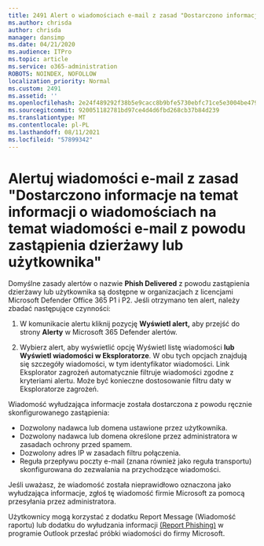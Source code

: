 ```yaml
---
title: 2491 Alert o wiadomościach e-mail z zasad "Dostarczono informacje o wiadomościach wyłudowych z powodu zastąpienia dzierżawy lub użytkownika"
ms.author: chrisda
author: chrisda
manager: dansimp
ms.date: 04/21/2020
ms.audience: ITPro
ms.topic: article
ms.service: o365-administration
ROBOTS: NOINDEX, NOFOLLOW
localization_priority: Normal
ms.custom: 2491
ms.assetid: ''
ms.openlocfilehash: 2e24f489292f38b5e9cacc8b9bfe5730ebfc71ce5e3004be479134ef6c791a12
ms.sourcegitcommit: 920051182781bd97ce4d4d6fbd268cb37b84d239
ms.translationtype: MT
ms.contentlocale: pl-PL
ms.lasthandoff: 08/11/2021
ms.locfileid: "57899342"
---
```

# <a name="alert-email-messages-from-the-phish-delivered-due-to-tenant-or-user-override-policy"></a>Alertuj wiadomości e-mail z zasad "Dostarczono informacje na temat informacji o wiadomościach na temat wiadomości e-mail z powodu zastąpienia dzierżawy lub użytkownika"

Domyślne zasady alertów o nazwie **Phish Delivered** z powodu zastąpienia dzierżawy lub użytkownika są dostępne w organizacjach z licencjami Microsoft Defender Office 365 P1 i P2. Jeśli otrzymano ten alert, należy zbadać następujące czynności:

1. W komunikacie alertu kliknij pozycję **Wyświetl alert,** aby przejść do strony **Alerty** w Microsoft 365 Defender alertów.

2. Wybierz alert, aby wyświetlić opcję Wyświetl listę wiadomości **lub** **Wyświetl wiadomości w Eksploratorze**. W obu tych opcjach znajdują się szczegóły wiadomości, w tym identyfikator wiadomości. Link Eksplorator zagrożeń automatycznie filtruje wiadomości zgodne z kryteriami alertu. Może być konieczne dostosowanie filtru daty w Eksploratorze zagrożeń.

Wiadomość wyłudzająca informacje została dostarczona z powodu ręcznie skonfigurowanego zastąpienia:

- Dozwolony nadawca lub domena ustawione przez użytkownika.
- Dozwolony nadawca lub domena określone przez administratora w zasadach ochrony przed spamem.
- Dozwolony adres IP w zasadach filtru połączenia.
- Reguła przepływu poczty e-mail (znana również jako reguła transportu) skonfigurowana do zezwalania na przychodzące wiadomości.

Jeśli uważasz, że wiadomość została nieprawidłowo [](https://docs.microsoft.com/microsoft-365/security/office-365-security/admin-submission) oznaczona jako wyłudzająca informacje, zgłoś tę wiadomość firmie Microsoft za pomocą przesyłania przez administratora.

Użytkownicy mogą korzystać z dodatku Report Message (Wiadomość raportu) lub dodatku do wyłudzania informacji [(Report Phishing)](https://docs.microsoft.com/microsoft-365/security/office-365-security/enable-the-report-message-add-in) w programie Outlook przesłać próbki wiadomości do firmy Microsoft.
